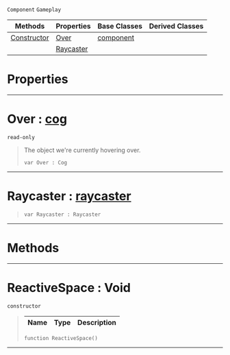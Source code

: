  `Component` `Gameplay`



|Methods|Properties|Base Classes|Derived Classes|
|---|---|---|---|
|[ Constructor](reactivespace.md#reactivespace-void)|[ Over](reactivespace.md#over-zilch-engine-documen)|[component](component.md)| |
| |[ Raycaster](reactivespace.md#raycaster-zilch-engine-do)| | |


 #  Properties


---  
 #  Over : [cog](cog.md)

 `read-only`

> The object we're currently hovering over.
> ```TS:Nada
> var Over : Cog


---  
 #  Raycaster : [raycaster](raycaster.md)

> 
> ```TS:Nada
> var Raycaster : Raycaster


---  
 #  Methods


---  
 #  ReactiveSpace : Void

 `constructor`

> 
> |Name|Type|Description|
> |---|---|---|
> ```TS:Nada
> function ReactiveSpace()
> ``` 


---  
 

 